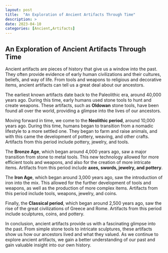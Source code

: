 ```yaml
---
layout: post
title:  "An Exploration of Ancient Artifacts Through Time"
description: >
date: 2023-04-10
categories: [Ancient,Artifacts]
---
```



## An Exploration of Ancient Artifacts Through Time

Ancient artifacts are pieces of history that give us a window into the past. They often provide evidence of early human civilizations and their cultures, beliefs, and way of life. From tools and weapons to religious and decorative items, ancient artifacts can tell us a great deal about our ancestors. 

The earliest known artifacts date back to the Paleolithic era, around 40,000 years ago. During this time, early humans used stone tools to hunt and create weapons. These artifacts, such as **Oldowan** stone tools, have been found all over the world, providing a glimpse into the lives of our ancestors. 

Moving forward in time, we come to the **Neolithic period**, around 10,000 years ago. During this time, humans began to transition from a nomadic lifestyle to a more settled one. They began to farm and raise animals, and with this came the development of pottery, weaving, and other crafts. Artifacts from this period include pottery, jewelry, and tools. 

The **Bronze Age**, which began around 4,000 years ago, saw a major transition from stone to metal tools. This new technology allowed for more efficient tools and weapons, and also for the creation of more intricate items. Artifacts from this period include **axes, swords, jewelry, and pottery**. 

The **Iron Age**, which began around 3,000 years ago, saw the introduction of iron into the mix. This allowed for the further development of tools and weapons, as well as the production of more complex items. Artifacts from this period include tools, weapons, jewelry, and coins. 

Finally, the **Classical period**, which began around 2,500 years ago, saw the rise of the great civilizations of Greece and Rome. Artifacts from this period include sculptures, coins, and pottery. 

In conclusion, ancient artifacts provide us with a fascinating glimpse into the past. From simple stone tools to intricate sculptures, these artifacts show us how our ancestors lived and what they valued. As we continue to explore ancient artifacts, we gain a better understanding of our past and gain valuable insight into our own history.
